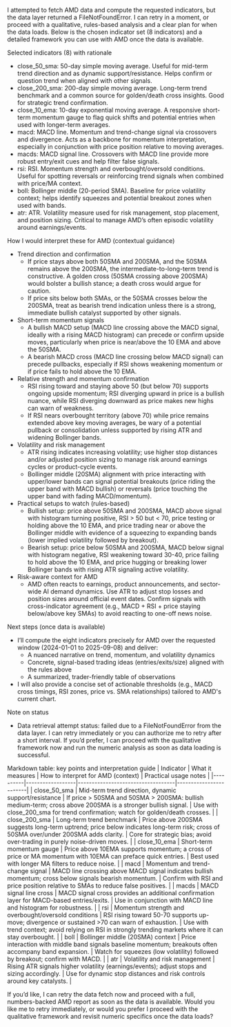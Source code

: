 I attempted to fetch AMD data and compute the requested indicators, but the data layer returned a FileNotFoundError. I can retry in a moment, or proceed with a qualitative, rules-based analysis and a clear plan for when the data loads. Below is the chosen indicator set (8 indicators) and a detailed framework you can use with AMD once the data is available.

Selected indicators (8) with rationale
- close_50_sma: 50-day simple moving average. Useful for mid-term trend direction and as dynamic support/resistance. Helps confirm or question trend when aligned with other signals.
- close_200_sma: 200-day simple moving average. Long-term trend benchmark and a common source for golden/death cross insights. Good for strategic trend confirmation.
- close_10_ema: 10-day exponential moving average. A responsive short-term momentum gauge to flag quick shifts and potential entries when used with longer-term averages.
- macd: MACD line. Momentum and trend-change signal via crossovers and divergence. Acts as a backbone for momentum interpretation, especially in conjunction with price position relative to moving averages.
- macds: MACD signal line. Crossovers with MACD line provide more robust entry/exit cues and help filter false signals.
- rsi: RSI. Momentum strength and overbought/oversold conditions. Useful for spotting reversals or reinforcing trend signals when combined with price/MA context.
- boll: Bollinger middle (20-period SMA). Baseline for price volatility context; helps identify squeezes and potential breakout zones when used with bands.
- atr: ATR. Volatility measure used for risk management, stop placement, and position sizing. Critical to manage AMD’s often episodic volatility around earnings/events.

How I would interpret these for AMD (contextual guidance)
- Trend direction and confirmation
  - If price stays above both 50SMA and 200SMA, and the 50SMA remains above the 200SMA, the intermediate-to-long-term trend is constructive. A golden cross (50SMA crossing above 200SMA) would bolster a bullish stance; a death cross would argue for caution.
  - If price sits below both SMAs, or the 50SMA crosses below the 200SMA, treat as bearish trend indication unless there is a strong, immediate bullish catalyst supported by other signals.
- Short-term momentum signals
  - A bullish MACD setup (MACD line crossing above the MACD signal, ideally with a rising MACD histogram) can precede or confirm upside moves, particularly when price is near/above the 10 EMA and above the 50SMA.
  - A bearish MACD cross (MACD line crossing below MACD signal) can precede pullbacks, especially if RSI shows weakening momentum or if price fails to hold above the 10 EMA.
- Relative strength and momentum confirmation
  - RSI rising toward and staying above 50 (but below 70) supports ongoing upside momentum; RSI diverging upward in price is a bullish nuance, while RSI diverging downward as price makes new highs can warn of weakness.
  - If RSI nears overbought territory (above 70) while price remains extended above key moving averages, be wary of a potential pullback or consolidation unless supported by rising ATR and widening Bollinger bands.
- Volatility and risk management
  - ATR rising indicates increasing volatility; use higher stop distances and/or adjusted position sizing to manage risk around earnings cycles or product-cycle events.
  - Bollinger middle (20SMA) alignment with price interacting with upper/lower bands can signal potential breakouts (price riding the upper band with MACD bullish) or reversals (price touching the upper band with fading MACD/momentum).
- Practical setups to watch (rules-based)
  - Bullish setup: price above 50SMA and 200SMA, MACD above signal with histogram turning positive, RSI > 50 but < 70, price testing or holding above the 10 EMA, and price trading near or above the Bollinger middle with evidence of a squeezing to expanding bands (lower implied volatility followed by breakout).
  - Bearish setup: price below 50SMA and 200SMA, MACD below signal with histogram negative, RSI weakening toward 30-40, price failing to hold above the 10 EMA, and price hugging or breaking lower Bollinger bands with rising ATR signaling active volatility.
- Risk-aware context for AMD
  - AMD often reacts to earnings, product announcements, and sector-wide AI demand dynamics. Use ATR to adjust stop losses and position sizes around official event dates. Confirm signals with cross-indicator agreement (e.g., MACD + RSI + price staying below/above key SMAs) to avoid reacting to one-off news noise.

Next steps (once data is available)
- I’ll compute the eight indicators precisely for AMD over the requested window (2024-01-01 to 2025-09-08) and deliver:
  - A nuanced narrative on trend, momentum, and volatility dynamics
  - Concrete, signal-based trading ideas (entries/exits/size) aligned with the rules above
  - A summarized, trader-friendly table of observations
- I will also provide a concise set of actionable thresholds (e.g., MACD cross timings, RSI zones, price vs. SMA relationships) tailored to AMD's current chart.

Note on status
- Data retrieval attempt status: failed due to a FileNotFoundError from the data layer. I can retry immediately or you can authorize me to retry after a short interval. If you’d prefer, I can proceed with the qualitative framework now and run the numeric analysis as soon as data loading is successful.

Markdown table: key points and interpretation guide
| Indicator | What it measures | How to interpret for AMD (context) | Practical usage notes |
|----------|------------------|-----------------------------------|------------------------|
| close_50_sma | Mid-term trend direction, dynamic support/resistance | If price > 50SMA and 50SMA > 200SMA: bullish medium-term; cross above 200SMA is a stronger bullish signal. | Use with close_200_sma for trend confirmation; watch for golden/death crosses. |
| close_200_sma | Long-term trend benchmark | Price above 200SMA suggests long-term uptrend; price below indicates long-term risk; cross of 50SMA over/under 200SMA adds clarity. | Core for strategic bias; avoid over-trading in purely noise-driven moves. |
| close_10_ema | Short-term momentum gauge | Price above 10EMA supports momentum; a cross of price or MA momentum with 10EMA can preface quick entries. | Best used with longer MA filters to reduce noise. |
| macd | Momentum and trend-change signal | MACD line crossing above MACD signal indicates bullish momentum; cross below signals bearish momentum. | Confirm with RSI and price position relative to SMAs to reduce false positives. |
| macds | MACD signal line cross | MACD signal cross provides an additional confirmation layer for MACD-based entries/exits. | Use in conjunction with MACD line and histogram for robustness. |
| rsi | Momentum strength and overbought/oversold conditions | RSI rising toward 50-70 supports up-move; divergence or sustained >70 can warn of exhaustion. | Use with trend context; avoid relying on RSI in strongly trending markets where it can stay overbought. |
| boll | Bollinger middle (20SMA) context | Price interaction with middle band signals baseline momentum; breakouts often accompany band expansion. | Watch for squeezes (low volatility) followed by breakout; confirm with MACD. |
| atr | Volatility and risk management | Rising ATR signals higher volatility (earnings/events); adjust stops and sizing accordingly. | Use for dynamic stop distances and risk controls around key catalysts. |

If you’d like, I can retry the data fetch now and proceed with a full, numbers-backed AMD report as soon as the data is available. Would you like me to retry immediately, or would you prefer I proceed with the qualitative framework and revisit numeric specifics once the data loads?
